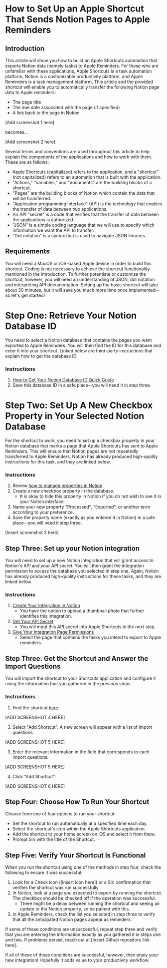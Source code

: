 # How to Set Up an Apple Shortcut That Sends Notion Pages to Apple Reminders 

## Introduction

This article will show you how to build an Apple Shortcuts automation that exports Notion data (namely tasks) to Apple Reminders. For those who are unfamiliar with these applications, Apple Shortcuts is a task automation platform, Notion is a customizable productivity platform, and Apple Reminders is a task management platform. This article and the provided shortcut will enable you to automatically transfer the following Notion page data to Apple reminders:

- The page title
- The due date associated with the page (if specified)
- A link back to the page in Notion

[Add screenshot 1 here]

becomes...

[Add screenshot 2 here]

Several terms and conventions are used throughout this article to help explain the components of the applications and how to work with them. These are as follows:

- Apple Shortcuts (capitalized) refers to the application, and a "shortcut" (not capitalized) refers to an automation that is built with the application. 
- "Actions," "variables," and "documents" are the building blocks of a shortcut.
- "Pages" are the building blocks of Notion which contain the data that will be transferred.
- "Application programming interface" (API) is the technology that enables the transfer of data between two applications.
- An API "secret" is a code that verifies that the transfer of data between the applications is authorized. 
- "JSON" is a simple coding language that we will use to specify which information we want the API to transfer.
- "Dot notation" is a syntax that is used to navigate JSON libraries.

## Requirements

You will need a MacOS or iOS-based Apple device in order to build this shortcut. Coding is not necessary to achieve the shortcut functionality mentioned in the introduction. To further potentiate or customize the shortcut, however, you will need an understanding of JSON, dot notation and interpreting API documentation. Setting up the basic shortcut will take about 30 minutes, but it will save you much more time once implemented--so let's get started! 

# Step One: Retrieve Your Notion Database ID

You need to select a Notion database that contains the pages you want exported to Apple Reminders. You will then find the ID for this database and enter it into your shortcut. Linked below are third-party instructions that explain how to get the database ID. 

### Instructions

1. [How to Get Your Notion Database ID Quick Guide](https://notiondemy.com/notion-database-id/) 
2. Save this database ID in a safe place--you will need it in step three.

# Step Two: Set Up A New Checkbox Property in Your Selected Notion Database 

For the shortcut to work, you need to set up a checkbox property in your Notion database that marks a page that Apple Shortcuts has sent to Apple Reminders. This will ensure that Notion pages are not repeatedly transferred to Apple Reminders. Notion has already produced high-quality instructions for this task, and they are linked below. 

### Instructions

1. Review [how to manage properties in Notion](https://www.notion.so/help/database-properties#managing-properties). 
2. Create a new checkbox property in the database.
    - It is okay to hide this property in Notion if you do not wish to see it in your Notion interface. 
3. Name your new property "Processed", "Exported", or another term according to your preference.  
4. Save the property name (exactly as you entered it in Notion) in a safe place--you will need it step three.

[Insert screenshot 3 here]

## Step Three: Set up your Notion integration

You will need to set up a new Notion integration that will grant access to Notion's API and your API secret. You will then grant the integration permission to access the database you selected in step one. Again, Notion has already produced high-quality instructions for these tasks, and they are linked below.

### Instructions

1. [Create Your Integration in Notion](https://developers.notion.com/docs/create-a-notion-integration#create-your-integration-in-notion)
    - You have the option to upload a thumbnail photo that further identifies this integration.
2. [Get Your API Secret](https://developers.notion.com/docs/create-a-notion-integration#get-your-api-secret)
    - You will input this API secret into Apple Shortcuts in the next step.
3. [Give Your Integration Page Permissions](https://developers.notion.com/docs/create-a-notion-integration#give-your-integration-page-permissions)
    - Select the page that contains the tasks you intend to export to Apple reminders.

## Step Three: Get the Shortcut and Answer the Import Questions

You will import the shortcut to your Shortcuts application and configure it using the information that you gathered in the previous steps. 

### Instructions

1. Find the shortcut [here](https://www.icloud.com/shortcuts/f19be2c14e18423ca5176fb1005fd285).

[ADD SCREENSHOT 4 HERE]

3. Select "Add Shortcut". A new screen will appear with a list of import questions.

[ADD SCREENSHOT 5 HERE]

3. Enter the relevant information in the field that corresponds to each import questions.

[ADD SCREENSHOT 5 HERE]

4. Click "Add Shortcut".
   
[ADD SCREENSHOT 6 HERE]

## Step Four: Choose How To Run Your Shortcut

Choose from one of four options to run your shortcut: 

- Set the shortcut to run automatically at a specified time each day.
- Select the shortcut's icon within the Apple Shortcuts application.
- Add the shortcut to your home screen on iOS and select it from there.
- Prompt Siri with the title of the Shortcut.

## Step Five: Verify Your Shortcut Is Functional

When you run the shortcut using one of the methods in step four, check the following to ensure it was successful:

1. Look for a Check icon ([insert icon here]) or a Siri confirmation that verifies the shortcut was run successfully.
2. In Notion, look at a page you expected to export by running the shortcut. The checkbox should be checked off if the operation was successful.
    - There might be a delay between running the shortcut and seeing an update to the Notion property, so be patient with this. 
3. In Apple Reminders, check the list you selected in step three to verify that all the anticipated Notion pages appear as reminders. 

If some of these conditions are unsuccessful, repeat step three and verify that you are entering the information exactly as you gathered it in steps one and two. If problems persist, reach out at [insert Github repository link here].

If all of these of these conditions are successful, however, then enjoy your new integration! Hopefully it adds value to your productivity workflow. 



